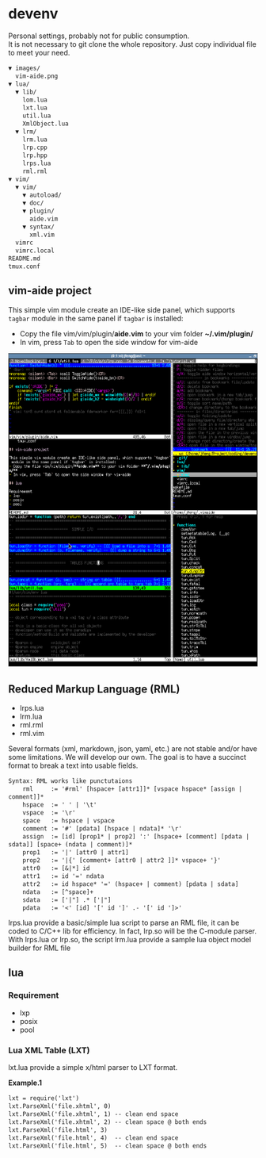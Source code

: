 # devenv

Personal settings, probably not for public consumption.\
It is not necessary to git clone the whole repository.
Just copy individual file to meet your need.

    ▼ images/
      vim-aide.png
    ▼ lua/
      ▼ lib/
        lom.lua
        lxt.lua
        util.lua
        XmlObject.lua
      ▼ lrm/
        lrm.lua
        lrp.cpp
        lrp.hpp
        lrps.lua
        rml.rml
    ▼ vim/
      ▼ vim/
        ▼ autoload/
        ▼ doc/
        ▼ plugin/
          aide.vim
        ▼ syntax/
          xml.vim
      vimrc
      vimrc.local
    README.md
    tmux.conf

## vim-aide project

This simple vim module create an IDE-like side panel, which supports `tagbar` module in the same panel if `tagbar` is installed:
- Copy the file vim/vim/plugin/**aide.vim** to your vim folder **~/.vim/plugin/**
- In vim, press `Tab` to open the side window for vim-aide

![vim-aide](images/vim-aide.png)

## Reduced Markup Language (RML)

- lrps.lua
- lrm.lua
- rml.rml
- rml.vim

Several formats (xml, markdown, json, yaml, etc.) are not stable and/or have some limitations.
We will develop our own. The goal is to have a succinct format to break a text into usable fields.

    Syntax: RML works like punctutaions
        rml     := '#rml' [hspace+ [attr1]]* [vspace hspace* [assign | comment]]*
        hspace  := ' ' | '\t'
        vspace  := '\r'
        space   := hspace | vspace
        comment := '#' [pdata] [hspace | ndata]* '\r'
        assign  := [id] [prop1* | prop2] ':' [hspace+ [comment] [pdata | sdata]] [space+ (ndata | comment)]*
        prop1   := '|' [attr0 | attr1]
        prop2   := '|{' [comment+ [attr0 | attr2 ]]* vspace+ '}'
        attr0   := [&|*] id
        attr1   := id '=' ndata
        attr2   := id hspace* '=' (hspace+ | comment) [pdata | sdata]
        ndata   := [^space]+
        sdata   := ['|"] .* ['|"]
        pdata   := '<' [id] '[' id ']' .- '[' id ']>'

lrps.lua provide a basic/simple lua script to parse an RML file,
it can be coded to C/C++ lib for efficiency. In fact, lrp.so will be the C-module parser.
With lrps.lua or lrp.so, the script lrm.lua provide a sample lua object model builder for RML file

## lua

### Requirement

- lxp
- posix
- pool

### Lua XML Table (LXT)

lxt.lua provide a simple x/html parser to LXT format.

**Example.1**

    lxt = require('lxt')
    lxt.ParseXml('file.xhtml', 0)
    lxt.ParseXml('file.xhtml', 1) -- clean end space
    lxt.ParseXml('file.xhtml', 2) -- clean space @ both ends
    lxt.ParseXml('file.html', 3)
    lxt.ParseXml('file.html', 4)  -- clean end space
    lxt.ParseXml('file.html', 5)  -- clean space @ both ends
